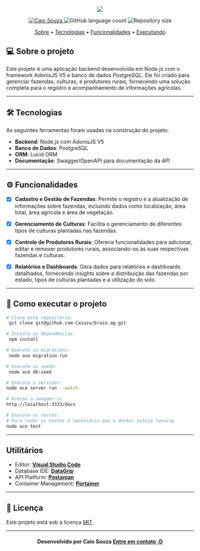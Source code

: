 <!--Banner e logo-->

<div align="center">
<img src="https://storage.googleapis.com/cubo-platform.appspot.com/startups/1606325972225-t2f7wuvu.png">
</div>

<!-- Badges -->
<p align="center">
   <a href="https://www.linkedin.com/in/caiuzu/">
      <img alt="Caio Souza" src="https://img.shields.io/badge/-Caio Souza-5ee089?style=flat&logo=Linkedin&logoColor=white" />
   </a>
  <img alt="GitHub language count" src="https://img.shields.io/github/languages/count/caiuzu/brain.ag?color=5ec389"/>
  <img alt="Repository size" src="https://img.shields.io/github/repo-size/caiuzu/brain.ag?color=5ea489"/>
</p>

<!-- Indice-->
<p align="center">
 <a href="#-sobre-o-projeto">Sobre</a> •
 <a href="#-tecnologias">Tecnologias</a> •
  <a href="#-funcionalidades">Funcionalidades</a> •
 <a href="#-como-executar-o-projeto">Executando</a>

## 💻 Sobre o projeto

Este projeto é uma aplicação backend desenvolvida em Node.js com o framework AdonisJS V5 e banco de dados PostgreSQL. Ele foi criado para gerenciar fazendas, culturas, e produtores rurais, fornecendo uma solução completa para o registro e acompanhamento de informações agrícolas.

---

## 🛠 Tecnologias

As seguintes ferramentas foram usadas na construção do projeto:

- **Backend**: Node.js com AdonisJS V5
- **Banco de Dados**: PostgreSQL
- **ORM**: Lucid ORM
- **Documentação**: Swagger/OpenAPI para documentação da API

---

## ⚙️ Funcionalidades

- [x] **Cadastro e Gestão de Fazendas**: Permite o registro e a atualização de informações sobre fazendas, incluindo dados como localização, área total, área agrícola e área de vegetação.

- [x] **Gerenciamento de Culturas**: Facilita o gerenciamento de diferentes tipos de culturas plantadas nas fazendas.

- [x] **Controle de Produtores Rurais**: Oferece funcionalidades para adicionar, editar e remover produtores rurais, associando-os às suas respectivas fazendas e culturas.

- [x] **Relatórios e Dashboards**: Gera dados para relatórios e dashboards detalhados, fornecendo insights sobre a distribuição das fazendas por estado, tipos de culturas plantadas e a utilização do solo.

---

## 🚀 Como executar o projeto

```bash
# Clone este repositório:
 git clone git@github.com:Caiuzu/brain.ag.git

# Instale as dependências:
 npm install

# Execute as migrations:
 node ace migration:run

# Execute as seeds:
 node ace db:seed

# Execute o servidor:
node ace server run --watch

# Acesse o swagger-ui
http://localhost:3333/docs

# Execute os testes:
# Para rodar os testes é necessário que o docker esteja running
node ace test
```

---

## Utilitários

- Editor: **[Visual Studio Code](https://code.visualstudio.com/)**
- Database IDE: **[DataGrip](https://www.jetbrains.com/datagrip/)**
- API Platform: **[Postaman](https://www.postman.com)**
- Container Management: **[Portainer](https://www.portainer.io)**

---

## 📝 Licença

Este projeto está sob a licença [MIT](./LICENSE).

---

<h4 align=center>Desenvolvido por Caio Souza <a href="https://www.linkedin.com/in/caiuzu/"> <strong>Entre em contato</strong> ;D</a></h4>
